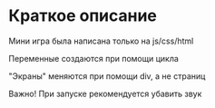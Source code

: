 # Краткое описание
Мини игра была написана только на js/css/html

Переменные создаются при помощи цикла

"Экраны" меняются при помощи div, а не страниц

Важно! При запуске рекомендуется убавить звук 